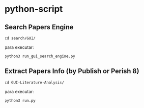 # python-script

## Search Papers Engine
```
cd search/GUI/
```
para executar:

```
python3 run_gui_search_engine.py 
```


## Extract Papers Info (by Publish or Perish 8)

```
cd GUI-Literature-Analysis/
```
para executar:

```
python3 run.py 
```
